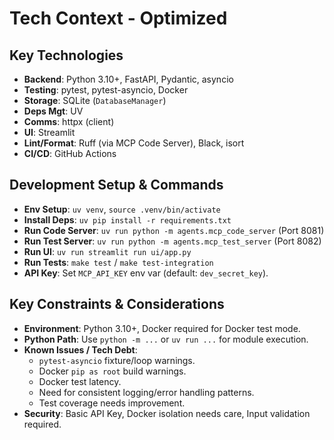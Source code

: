 # Tech Context - Optimized

## Key Technologies
- **Backend**: Python 3.10+, FastAPI, Pydantic, asyncio
- **Testing**: pytest, pytest-asyncio, Docker
- **Storage**: SQLite (`DatabaseManager`)
- **Deps Mgt**: UV
- **Comms**: httpx (client)
- **UI**: Streamlit
- **Lint/Format**: Ruff (via MCP Code Server), Black, isort
- **CI/CD**: GitHub Actions

## Development Setup & Commands
- **Env Setup**: `uv venv`, `source .venv/bin/activate`
- **Install Deps**: `uv pip install -r requirements.txt`
- **Run Code Server**: `uv run python -m agents.mcp_code_server` (Port 8081)
- **Run Test Server**: `uv run python -m agents.mcp_test_server` (Port 8082)
- **Run UI**: `uv run streamlit run ui/app.py`
- **Run Tests**: `make test` / `make test-integration`
- **API Key**: Set `MCP_API_KEY` env var (default: `dev_secret_key`).

## Key Constraints & Considerations
- **Environment**: Python 3.10+, Docker required for Docker test mode.
- **Python Path**: Use `python -m ...` or `uv run ...` for module execution.
- **Known Issues / Tech Debt**:
    - `pytest-asyncio` fixture/loop warnings.
    - Docker `pip as root` build warnings.
    - Docker test latency.
    - Need for consistent logging/error handling patterns.
    - Test coverage needs improvement.
- **Security**: Basic API Key, Docker isolation needs care, Input validation required.
